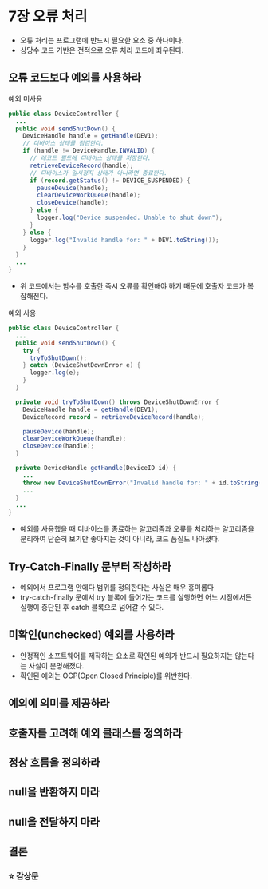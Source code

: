 # 7장 오류 처리

- 오류 처리는 프로그램에 반드시 필요한 요소 중 하나이다.
- 상당수 코드 기반은 전적으로 오류 처리 코드에 좌우된다.

## 오류 코드보다 예외를 사용하라

예외 미사용

```java
public class DeviceController {
  ...
  public void sendShutDown() {
    DeviceHandle handle = getHandle(DEV1);
    // 디바이스 상태를 점검한다.
    if (handle != DeviceHandle.INVALID) {
      // 레코드 필드에 디바이스 상태를 저장한다.
      retrieveDeviceRecord(handle);
      // 디바이스가 일시정지 상태가 아니라면 종료한다.
      if (record.getStatus() != DEVICE_SUSPENDED) {
        pauseDevice(handle);
        clearDeviceWorkQueue(handle);
        closeDevice(handle);
      } else {
        logger.log("Device suspended. Unable to shut down");
      }
    } else {
      logger.log("Invalid handle for: " + DEV1.toString());
    }
  }
  ...
}
```

- 위 코드에서는 함수를 호출한 즉시 오류를 확인해야 하기 때문에 호출자 코드가 복잡해진다.

예외 사용

```java
public class DeviceController {
  ...
  public void sendShutDown() {
    try {
      tryToShutDown();
    } catch (DeviceShutDownError e) {
      logger.log(e);
    }
  }

  private void tryToShutDown() throws DeviceShutDownError {
    DeviceHandle handle = getHandle(DEV1);
    DeviceRecord record = retrieveDeviceRecord(handle);

    pauseDevice(handle);
    clearDeviceWorkQueue(handle);
    closeDevice(handle);
  }

  private DeviceHandle getHandle(DeviceID id) {
    ...
    throw new DeviceShutDownError("Invalid handle for: " + id.toString());
    ...
  }
  ...
}
```

- 예외를 사용했을 때 디바이스를 종료하는 알고리즘과 오류를 처리하는 알고리즘을 분리하여 단순히 보기만 좋아지는 것이 아니라, 코드 품질도 나아졌다.

## Try-Catch-Finally 문부터 작성하라

- 예외에서 프로그램 안에다 범위를 정의한다는 사실은 매우 흥미롭다
- try-catch-finally 문에서 try 블록에 들어가는 코드를 실행하면 어느 시점에서든 실행이 중단된 후 catch 블록으로 넘어갈 수 있다.

## 미확인(unchecked) 예외를 사용하라

- 안정적인 소프트웨어를 제작하는 요소로 확인된 예외가 반드시 필요하지는 않는다는 사실이 분명해졌다.
- 확인된 예외는 OCP(Open Closed Principle)를 위반한다.

## 예외에 의미를 제공하라

## 호출자를 고려해 예외 클래스를 정의하라

## 정상 흐름을 정의하라

## null을 반환하지 마라

## null을 전달하지 마라

## 결론

### ⭐ 감상문
